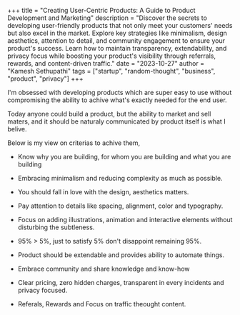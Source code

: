 +++ 
title = "Creating User-Centric Products: A Guide to Product Development and Marketing"
description = "Discover the secrets to developing user-friendly products that not only meet your customers' needs but also excel in the market. Explore key strategies like minimalism, design aesthetics, attention to detail, and community engagement to ensure your product's success. Learn how to maintain transparency, extendability, and privacy focus while boosting your product's visibility through referrals, rewards, and content-driven traffic."
date = "2023-10-27"
author = "Kamesh Sethupathi"
tags = ["startup", "random-thought", "business", "product", "privacy"]
+++

I'm obsessed with developing products which are super easy to use without compromising the ability to achive what's exactly needed for the end user.

Today anyone could build a product, but the ability to market and sell maters, and it should be naturaly communicated by product itself is what I belive. 

Below is my view on criterias to achive them,

 - Know why you are building, for whom you are building and what you are building

- Embracing minimalism and reducing complexity as much as possible.

- You should fall in love with the design, aesthetics matters.

- Pay attention to details like spacing, alignment, color and typography.

- Focus on adding illustrations, animation and interactive elements without disturbing the subtleness.

- 95% > 5%, just to satisfy 5% don't disappoint remaining 95%.

- Product should be extendable and provides ability to automate things.

- Embrace community and share knowledge and know-how

- Clear pricing, zero hidden charges, transparent in every incidents and privacy focused.

- Referals, Rewards and Focus on traffic theought content.